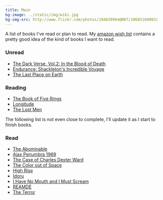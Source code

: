 ```yaml
---
title: Main
bg-image: ../static/img/wiki.jpg
bg-img-src: http://www.flickr.com/photos/104820964@N07/10685169003/
---
```


A list of books I've read or plan to read. My [amazon wish list](http://amzn.com/w/1AUOOID3FHOQF) contains a pretty
good idea of the kind of books I want to read.

### Unread
* [The Dark Verse, Vol.2: In the Blood of Death](http://www.sharkchild.com/products/tdv2-hardcover)
* [Endurance: Shackleton's Incredible Voyage](http://www.amazon.com/dp/078670621X/ref=wl_it_dp_o_pd_nS_ttl?_encoding=UTF8&colid=1AUOOID3FHOQF&coliid=IC9KSNGISIWPX)
* [The Last Place on Earth](http://www.amazon.com/dp/0375754741/ref=wl_it_dp_o_pC_nS_ttl?_encoding=UTF8&colid=1AUOOID3FHOQF&coliid=I3QAULXBQOM3NY)

### Reading
* [The Book of Five Rings](http://en.wikipedia.org/wiki/The_Book_of_Five_Rings)
* [Longitude](http://www.amazon.com/Longitude-Dava-Sobel-ebook/dp/B003WUYE66/ref=sr_1_1?s=books&ie=UTF8&qid=1384658307&sr=1-1&keywords=Longitude)
* [The Lost Men](http://www.thelostmen.com/)

The following list is not even close to complete, I'll update it as I start to
finish books.

### Read
* [The Abominable](http://www.amazon.com/The-Abominable-Novel-Dan-Simmons/dp/0316198838)
* [Ajax Penumbra 1969](http://www.amazon.com/Ajax-Penumbra-1969-Kindle-Single-ebook/dp/B00EWZC8QI)
* [The Case of Charles Dexter Ward](http://en.wikipedia.org/wiki/The_Case_of_Charles_Dexter_Ward)
* [The Color out of Space](http://en.wikipedia.org/wiki/The_Color_Out_Of_Space)
* [High Rise](https://en.wikipedia.org/wiki/High_Rise)
* [Idoru](http://en.wikipedia.org/wiki/Idoru)
* [I Have No Mouth and I Must Scream](http://en.wikipedia.org/wiki/I_Have_No_Mouth,_and_I_Must_Scream)
* [REAMDE](http://www.amazon.com/Reamde-A-Novel-Neal-Stephenson/dp/0062191497)
* [The Terror](http://www.amazon.com/The-Terror-Novel-Dan-Simmons/dp/0316008079)
